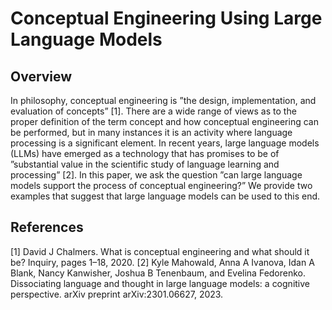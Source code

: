 
# Conceptual Engineering Using Large Language Models

## Overview
In philosophy, conceptual engineering is ”the design, implementation, and evaluation of
concepts” [1]. There are a wide range of views as to the proper definition of the term concept
and how conceptual engineering can be performed, but in many instances it is an activity
where language processing is a significant element. In recent years, large language models
(LLMs) have emerged as a technology that has promises to be of ”substantial value in the
scientific study of language learning and processing” [2]. In this paper, we ask the question
”can large language models support the process of conceptual engineering?” We provide two
examples that suggest that large language models can be used to this end.

## References

[1] David J Chalmers. What is conceptual engineering and what should it be? Inquiry, pages 1–18, 2020.
[2] Kyle Mahowald, Anna A Ivanova, Idan A Blank, Nancy Kanwisher, Joshua B Tenenbaum, and Evelina
Fedorenko. Dissociating language and thought in large language models: a cognitive perspective. arXiv preprint arXiv:2301.06627, 2023.
